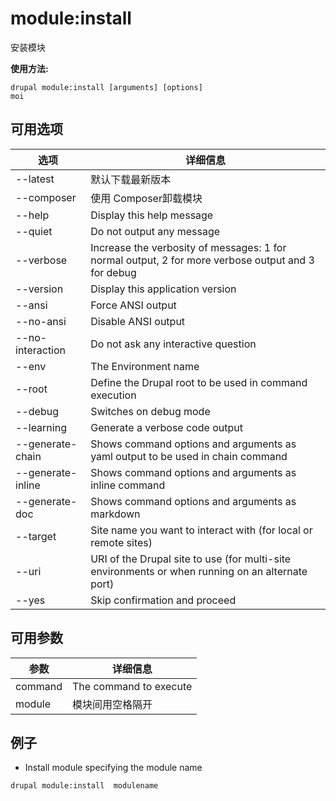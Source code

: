 # module:install
安装模块

**使用方法:**
```
drupal module:install [arguments] [options]
moi
```

## 可用选项
选项 | 详细信息
-------|-------------
--latest | 默认下载最新版本
--composer | 使用 Composer卸载模块
--help | Display this help message
--quiet | Do not output any message
--verbose | Increase the verbosity of messages: 1 for normal output, 2 for more verbose output and 3 for debug
--version | Display this application version
--ansi | Force ANSI output
--no-ansi | Disable ANSI output
--no-interaction | Do not ask any interactive question
--env | The Environment name
--root | Define the Drupal root to be used in command execution
--debug | Switches on debug mode
--learning | Generate a verbose code output
--generate-chain | Shows command options and arguments as yaml output to be used in chain command
--generate-inline | Shows command options and arguments as inline command
--generate-doc | Shows command options and arguments as markdown
--target | Site name you want to interact with (for local or remote sites)
--uri | URI of the Drupal site to use (for multi-site environments or when running on an alternate port)
--yes | Skip confirmation and proceed

## 可用参数
参数 | 详细信息
---------|-------------
command | The command to execute
module | 模块间用空格隔开

## 例子
* Install module specifying the module name
```
drupal module:install  modulename
```
